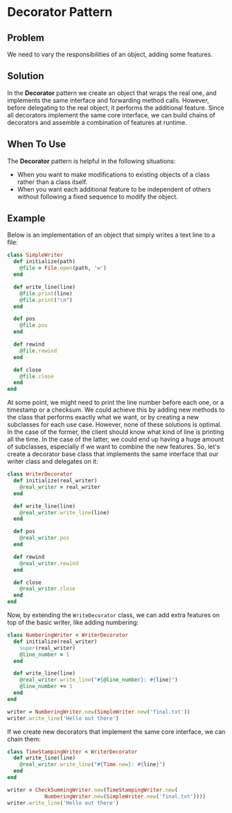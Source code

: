 # Decorator Pattern

## Problem
We need to vary the responsibilities of an object, adding some features.

## Solution
In the **Decorator** pattern we create an object that wraps the real one, and implements the same interface and forwarding method calls. However, before delegating to the real object, it performs the additional feature. Since all decorators implement the same core interface, we can build chains of decorators and assemble a combination of features at runtime. 

## When To Use
The **Decorator** pattern is helpful in the following situations:
- When you want to make modifications to existing objects of a class rather than a class itself.
- When you want each additional feature to be independent of others without following a fixed sequence to modify the object.

## Example
Below is an implementation of an object that simply writes a text line to a file:

```ruby
class SimpleWriter
  def initialize(path)
    @file = File.open(path, 'w')
  end

  def write_line(line)
    @file.print(line)
    @file.print("\n")
  end

  def pos
    @file.pos
  end

  def rewind
    @file.rewind
  end

  def close
    @file.close
  end
end
```

At some point, we might need to print the line number before each one, or a timestamp or a checksum. We could achieve this by adding new methods to the class that performs exactly what we want, or by creating a new subclasses for each use case. However, none of these solutions is optimal. In the case of the former, the client should know what kind of line is printing all the time. In the case of the latter, we could end up having a huge amount of subclasses, especially if we want to combine the new features. So, let's create a decorator base class that implements the same interface that our writer class and delegates on it:

```ruby
class WriterDecorator
  def initialize(real_writer)
    @real_writer = real_writer
  end

  def write_line(line)
    @real_writer.write_line(line)
  end

  def pos
    @real_writer.pos
  end

  def rewind
    @real_writer.rewind
  end

  def close
    @real_writer.close
  end
end
```

Now, by extending the `WriteDecorator` class, we can add extra features on top of the basic writer, like adding numbering:

```ruby
class NumberingWriter < WriterDecorator
  def initialize(real_writer)
    super(real_writer)
    @line_number = 1
  end

  def write_line(line)
    @real_writer.write_line("#{@line_number}: #{line}")
    @line_number += 1
  end
end

writer = NumberingWriter.new(SimpleWriter.new('final.txt'))
writer.write_line('Hello out there')
```

If we create new decorators that implement the same core interface, we can chain them:

```ruby
class TimeStampingWriter < WriterDecorator
  def write_line(line)
    @real_writer.write_line("#{Time.new}: #{line}")
  end
end

writer = CheckSummingWriter.new(TimeStampingWriter.new(
            NumberingWriter.new(SimpleWriter.new('final.txt'))))
writer.write_line('Hello out there')
```
